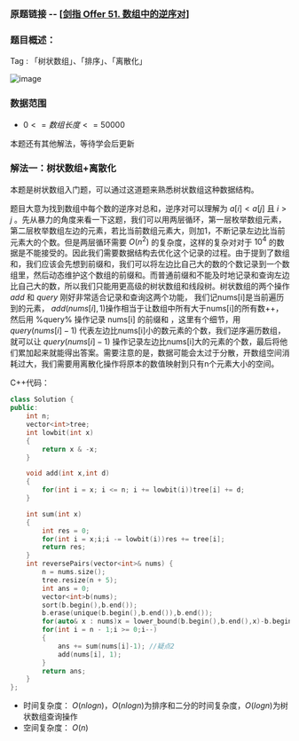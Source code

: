 ### 原题链接 -- [[剑指 Offer 51. 数组中的逆序对](https://leetcode.cn/problems/shu-zu-zhong-de-ni-xu-dui-lcof/)]

### 题目概述：
Tag : 「树状数组」、「排序」、「离散化」

![image](https://user-images.githubusercontent.com/99656524/201452385-f2346071-7ceb-4ccd-a1b0-c7e8dccb78e6.png)

### 数据范围
* $0 <= 数组长度 <= 50000$

本题还有其他解法，等待学会后更新

### 解法一：树状数组+离散化
本题是树状数组入门题，可以通过这道题来熟悉树状数组这种数据结构。

题目大意为找到数组中每个数的逆序对总和，逆序对可以理解为 $a[i] < a[j]$ 且 $i > j$ 。先从暴力的角度来看一下这题，我们可以用两层循环，第一层枚举数组元素，第二层枚举数组左边的元素，若比当前数组元素大，则加1，不断记录左边比当前元素大的个数。但是两层循环需要 $O(n^2)$ 的复杂度，这样的复杂对对于 $10^4$ 的数据是不能接受的。因此我们需要数据结构去优化这个记录的过程。由于提到了数组和，我们应该会先想到前缀和，我们可以将左边比自己大的数的个数记录到一个数组里，然后动态维护这个数组的前缀和。而普通前缀和不能及时地记录和查询左边比自己大的数，所以我们只能用更高级的树状数组和线段树。树状数组的两个操作 $add$ 和 $query$ 刚好非常适合记录和查询这两个功能， 我们记nums[i]是当前遍历到的元素， $add(nums[i], 1)$操作相当于让数组中所有大于nums[i]的所有数++，然后用 %query% 操作记录 nums[i] 的前缀和 ，这里有个细节，用$query(nums[i]-1)$ 代表左边比nums[i]小的数元素的个数，我们逆序遍历数组，就可以让   $query(nums[i]-1)$ 操作记录左边比nums[i]大的元素的个数，最后将他们累加起来就能得出答案。需要注意的是，数据可能会太过于分散，开数组空间消耗过大，我们需要用离散化操作将原本的数值映射到只有n个元素大小的空间。

C++代码：
```cpp
class Solution {
public:
    int n;
    vector<int>tree;
    int lowbit(int x)
    {
        return x & -x;
    }

    void add(int x,int d)
    {
        for(int i = x; i <= n; i += lowbit(i))tree[i] += d;
    }

    int sum(int x)
    {
        int res = 0;
        for(int i = x;i;i -= lowbit(i))res += tree[i];
        return res;
    }
    int reversePairs(vector<int>& nums) {
        n = nums.size();
        tree.resize(n + 5);
        int ans = 0;
        vector<int>b(nums);
        sort(b.begin(),b.end());
        b.erase(unique(b.begin(),b.end()),b.end());
        for(auto& x : nums)x = lower_bound(b.begin(),b.end(),x)-b.begin() + 1; //疑点1
        for(int i = n - 1;i >= 0;i--)
        {            
            ans += sum(nums[i]-1); //疑点2
            add(nums[i], 1);
        }
        return ans;
    }
};
```
* 时间复杂度： $O(nlogn)$，$O(nlogn)$为排序和二分的时间复杂度，$O(logn)$为树状数组查询操作
* 空间复杂度： $O(n)$ 

 

